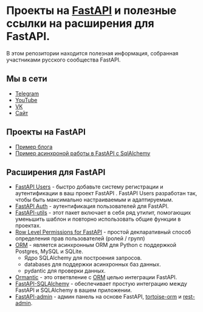 # Проекты на [FastAPI](https://github.com/tiangolo/fastapi) и полезные ссылки на расширения для FastAPI.

В этом репозитории находится полезная информация, собранная участниками русского сообщества FastAPI.

## Мы в сети
- [Telegram](https://t.me/fastapiru)
- [YouTube](https://www.youtube.com/channel/UCFCaz7mA2qNodfTh0x1ET5Q)
- [VK](https://vk.com/djangochannel)
- [Сайт](https://djangochannel.com)

## Проекты на FastAPI
- [Пример блога](https://github.com/DJWOMS/blog_FastAPI)
- [Пример асинхроной работы в FastAPI с SqlAlchemy](https://github.com/DJWOMS/FastAPI-async-sqlalchemy)

## Расширения для FastAPI
- [FastAPI Users](https://github.com/frankie567/fastapi-users) - быстро добавьте систему регистрации и аутентификации в ваш проект FastAPI . FastAPI Users разработан так, чтобы быть максимально настраиваемым и адаптируемым.
- [FastAPI Auth](https://github.com/dmontagu/fastapi-auth) - аутентификация пользователей для FastAPI.
- [FastAPI-utils](https://github.com/dmontagu/fastapi-utils) - этот пакет включает в себя ряд утилит, помогающих уменьшить шаблон и повторно использовать общие функции в проектах.
- [Row Level Permissions for FastAPI](https://github.com/holgi/fastapi-permissions) - простой декларативный способ определения прав пользователей (ролей / групп)
- [ORM](https://github.com/encode/orm/) - является асинхронным ORM для Python с поддержкой Postgres, MySQL и SQLite.
  - Ядро SQLAlchemy для построения запросов.
  - databases для поддержки асинхронных баз данных.
  - pydantic для проверки данных.
- [Ormantic](https://github.com/awesometoolbox/ormantic) - это ответвление с [ORM](https://github.com/encode/orm/) целью интеграции FastAPI.
- [FastAPI-SQLAlchemy](https://github.com/mfreeborn/fastapi-sqlalchemy) - обеспечивает простую интеграцию между FastAPI и SQLAlchemy в вашем приложении.
- [FastAPI-admin](https://github.com/long2ice/fastapi-admin) - админ панель на основе FastAPI, [tortoise-orm](https://github.com/tortoise/tortoise-orm) и [rest-admin](https://github.com/wxs77577/rest-admin).



